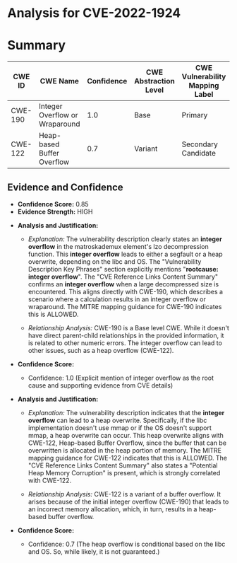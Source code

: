 # Analysis for CVE-2022-1924

# Summary
| CWE ID | CWE Name | Confidence | CWE Abstraction Level | CWE Vulnerability Mapping Label | CWE-Vulnerability Mapping Notes |
|---|---|---|---|---|---|
| CWE-190 | Integer Overflow or Wraparound | 1.0 | Base | Primary | Allowed |
| CWE-122 | Heap-based Buffer Overflow | 0.7 | Variant | Secondary Candidate | Allowed |

## Evidence and Confidence

*   **Confidence Score:** 0.85
*   **Evidence Strength:** HIGH

- **Analysis and Justification:**  
  - *Explanation:* The vulnerability description clearly states an **integer overflow** in the matroskademux element's lzo decompression function. This **integer overflow** leads to either a segfault or a heap overwrite, depending on the libc and OS. The "Vulnerability Description Key Phrases" section explicitly mentions "**rootcause: integer overflow**". The "CVE Reference Links Content Summary" confirms an **integer overflow** when a large decompressed size is encountered. This aligns directly with CWE-190, which describes a scenario where a calculation results in an integer overflow or wraparound. The MITRE mapping guidance for CWE-190 indicates this is ALLOWED.
  
  - *Relationship Analysis:* CWE-190 is a Base level CWE. While it doesn't have direct parent-child relationships in the provided information, it is related to other numeric errors. The integer overflow can lead to other issues, such as a heap overflow (CWE-122).

- **Confidence Score:**  
  - Confidence: 1.0 (Explicit mention of integer overflow as the root cause and supporting evidence from CVE details)

- **Analysis and Justification:**  
  - *Explanation:* The vulnerability description indicates that the **integer overflow** can lead to a heap overwrite. Specifically, if the libc implementation doesn't use mmap or if the OS doesn't support mmap, a heap overwrite can occur. This heap overwrite aligns with CWE-122, Heap-based Buffer Overflow, since the buffer that can be overwritten is allocated in the heap portion of memory. The MITRE mapping guidance for CWE-122 indicates that this is ALLOWED. The "CVE Reference Links Content Summary" also states a "Potential Heap Memory Corruption" is present, which is strongly correlated with CWE-122.
  
  - *Relationship Analysis:* CWE-122 is a variant of a buffer overflow. It arises because of the initial integer overflow (CWE-190) that leads to an incorrect memory allocation, which, in turn, results in a heap-based buffer overflow.

- **Confidence Score:**  
  - Confidence: 0.7 (The heap overflow is conditional based on the libc and OS. So, while likely, it is not guaranteed.)